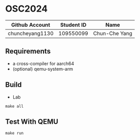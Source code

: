 # OSC2024

| Github Account  | Student ID | Name          |
|-----------------|------------|---------------|
| chuncheyang1130 | 109550099  | Chun-Che Yang |

## Requirements

* a cross-compiler for aarch64
* (optional) qemu-system-arm

## Build 

- Lab
```
make all
```

## Test With QEMU

```
make run
```
